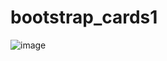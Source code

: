 # bootstrap_cards1

![image](https://github.com/Maxdev1017x/bootstrap_cards1/assets/117764643/7d478f06-0cc1-489a-b548-ab29f2322e13)
